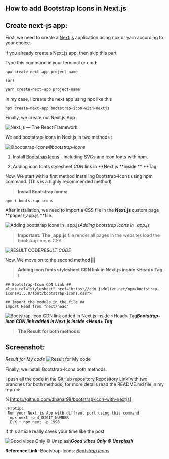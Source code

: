 ## How to add Bootstrap Icons in Next.js


## Create next-js app:

First, we need to create a [Next.js](https://nextjs.org/) application using npx or yarn according to your choice.

if you already create a Next.js app, then skip this part

Type this command in your terminal or cmd:

```
npx create-next-app project-name

(or)

yarn create-next-app project-name
```


In my case, I create the next app using npx like this

```
npx create-next-app bootstrap-icon-with-nextjs
```


Finally, we create out Next.js App

![Next.js — The React Framework](https://cdn.hashnode.com/res/hashnode/image/upload/v1632419998874/wB0Yx116w.png)

We add bootstrap-icons in Next.js in two methods :

![©bootstrap-icons](https://cdn.hashnode.com/res/hashnode/image/upload/v1632420001104/pXXpQZlXR.png)*©bootstrap-icons*

1. Install [Bootstrap Icons](https://icons.getbootstrap.com/) - including SVGs and icon fonts with npm.

1. Adding icon fonts stylesheet *CDN* link in **Next.js **inside **<Head> **Tag

Now, We start with a first method
Installing Bootstrap-Icons using npm command. (This is a highly recommended method)
> **Install Bootstrap Icons:**

```
npm i bootstrap-icons
```


After installation, we need to import a CSS file in the **Next.js** custom page **pages/_app.js **file.

![Adding bootstrap icons in _app.js](https://cdn.hashnode.com/res/hashnode/image/upload/v1632420003337/8Iy7jtu2O.png)*Adding bootstrap icons in _app.js*
> **Important:
**The** _app.js** file render all pages in the websites load the bootstrap-icons CSS

![RESULT CODE](https://cdn.hashnode.com/res/hashnode/image/upload/v1632420005221/CrQ0W6o_a.png)*RESULT CODE*

Now, We move on to the second method🚶‍♂️
> **Adding icon fonts stylesheet CDN link in Next.js inside &lt;Head&gt; Tag :**

```
## Bootstrap-Icon CDN Link ##
<link rel="stylesheet" href="https://cdn.jsdelivr.net/npm/bootstrap-icons@1.5.0/font/bootstrap-icons.css">

## Import the module in the file ##
import Head from "next/head"
```


![**Bootstrap-icon CDN link added in Next.js inside &lt;Head&gt; Tag**](https://cdn.hashnode.com/res/hashnode/image/upload/v1632420007132/xKj4XFhcW.png)***Bootstrap-icon CDN link added in Next.js inside &lt;Head&gt; Tag***
> **The Result for both methods:**

## **Screenshot:**

*Result for My code*
![Result for My code](https://cdn.hashnode.com/res/hashnode/image/upload/v1632420008709/GYwADm5bv.png)

Finally, we install Bootstrap-Icons both methods.

I push all the code in the GitHub repository
Repository Link[with two branches for both methods]
for more details read the README.md file in my repo =>


%[https://github.com/dhanar98/bootstrap-icon-with-nextjs]

```
💡Protip:
 Run your Next.js App with diffrent port using this command
  npx next -p 4_DIGIT_NUMBER
  E.X : npx next -p 1998
```


If this article really saves your time like the post.

![**Good vibes Only © Unsplash**](https://cdn.hashnode.com/res/hashnode/image/upload/v1632420010280/0lmVv4mYh.jpeg)***Good vibes Only © Unsplash***

**Reference Link:**
Bootstrap-Icons:
[*Bootstrap Icons*](https://icons.getbootstrap.com/)